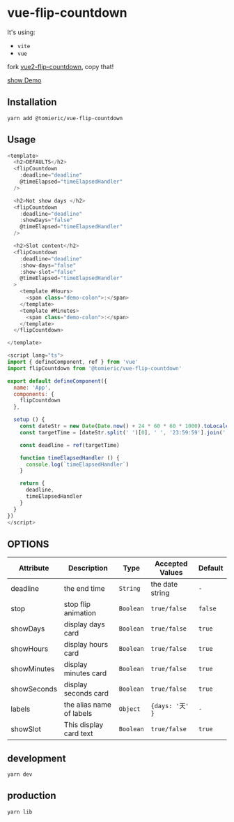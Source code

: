 # vue-flip-countdown

It's using:

* `vite`
* `vue`

fork [vue2-flip-countdown](https://github.com/philipjkim/vue2-flip-countdown), copy that!

[show Demo](https://tomieric.github.io/vue-flip-countdown/)

## Installation

```shell
yarn add @tomieric/vue-flip-countdown
```

## Usage

```javascript
<template>
  <h2>DEFAULTS</h2>
  <flipCountdown
    :deadline="deadline"
    @timeElapsed="timeElapsedHandler"
  />

  <h2>Not show days </h2>
  <flipCountdown
    :deadline="deadline"
    :showDays="false"
    @timeElapsed="timeElapsedHandler"
  />

  <h2>Slot content</h2>
  <flipCountdown
    :deadline="deadline"
    :show-days="false"
    :show-slot="false"
    @timeElapsed="timeElapsedHandler"
  >
    <template #Hours>
      <span class="demo-colon">:</span>
    </template>
    <template #Minutes>
      <span class="demo-colon">:</span>
    </template>
  </flipCountdown>

</template>

<script lang="ts">
import { defineComponent, ref } from 'vue'
import flipCountdown from '@tomieric/vue-flip-countdown'

export default defineComponent({
  name: 'App',
  components: {
    flipCountdown
  },

  setup () {
    const dateStr = new Date(Date.now() + 24 * 60 * 60 * 1000).toLocaleString()
    const targetTime = [dateStr.split(' ')[0], ' ', '23:59:59'].join('')

    const deadline = ref(targetTime)

    function timeElapsedHandler () {
      console.log(`timeElapsedHandler`)
    }

    return {
      deadline,
      timeElapsedHandler
    }
  }
})
</script>
```

## OPTIONS

| Attribute | Description | Type | Accepted Values | Default |
| - | - | - | - | - |
| deadline | the end time | `String` | the date string | `-` |
| stop | stop flip animation | `Boolean` | `true/false` | `false` |
| showDays | display days card | `Boolean` | `true/false` | `true` |
| showHours | display hours card | `Boolean` | `true/false` | `true` |
| showMinutes | display minutes card | `Boolean` | `true/false` | `true` |
| showSeconds | display seconds card | `Boolean` | `true/false`| `true` |
| labels | the alias name of labels | `Object` | `{days: '天' }` | `-` |
| showSlot | This display card text | `Boolean` | `true/false` | `true` |

## development

```
yarn dev
```

## production

```
yarn lib
```
